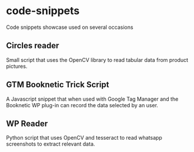 # code-snippets
Code snippets showcase used on several occasions

## Circles reader

Small script that uses the OpenCV library to read tabular data from product pictures.

## GTM Booknetic Trick Script

A Javascript snippet that when used with Google Tag Manager and the Booknetic WP plug-in can record the data selected by an user.

## WP Reader

Python script that uses OpenCV and tesseract to read whatsapp screenshots to extract relevant data.
